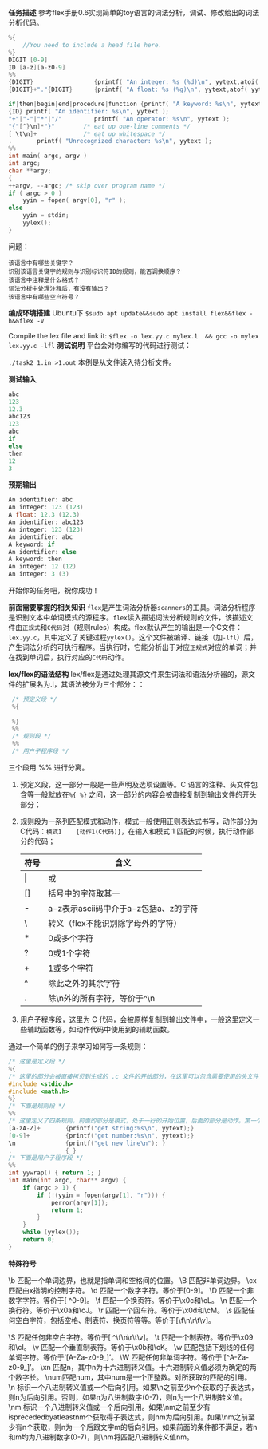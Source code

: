 **任务描述** 参考flex手册0.6实现简单的toy语言的词法分析，调试、修改给出的词法分析代码。

```C
%{ 
	//You need to include a head file here.
%}
DIGIT [0-9]
ID [a-z][a-z0-9]
%%
{DIGIT}                 {printf( "An integer: %s (%d)\n", yytext,atoi( yytext ) );}
{DIGIT}+"."{DIGIT}      {printf( "A float: %s (%g)\n", yytext,atof( yytext ) );}

if|then|begin|end|procedure|function {printf( "A keyword: %s\n", yytext );}
{ID} printf( "An identifier: %s\n", yytext );
"+"|"-"|"*"|"/"         printf( "An operator: %s\n", yytext );
"{"[^}\n]*"}"		 /* eat up one-line comments */
[ \t\n]+        	 /* eat up whitespace */
.       printf( "Unrecognized character: %s\n", yytext );
%%
int main( argc, argv )
int argc;
char **argv;
{
++argv, --argc; /* skip over program name */
if ( argc > 0 )
	yyin = fopen( argv[0], "r" );
else        
	yyin = stdin; 
    yylex();
}  
```

问题：

```
该语言中有哪些关键字？
识别该语言关键字的规则与识别标识符ID的规则，能否调换顺序？
该语言中注释是什么格式？
词法分析中处理注释后，有没有输出？
该语言中有哪些空白符号？ 
```

**编成环境搭建**  Ubuntu下 `$sudo apt update&&sudo apt install flex&&flex -h&&flex -V` 

Compile the lex file and link it: `$flex -o lex.yy.c mylex.l  && gcc -o mylex lex.yy.c -lfl` **测试说明** 平台会对你编写的代码进行测试：

`./task2 1.in >1.out` 本例是从文件读入待分析文件。

**测试输入**

```c
abc
123
12.3
abc123 
123
abc
if 
else 
then
12 
3
```

**预期输出**

```c
An identifier: abc
An integer: 123 (123)
A float: 12.3 (12.3)
An identifier: abc123
An integer: 123 (123)
An identifier: abc
A keyword: if
An identifier: else
A keyword: then
An integer: 12 (12)
An integer: 3 (3) 
```

开始你的任务吧，祝你成功！

**前面需要掌握的相关知识** `flex`是产生词法分析器`scanners`的工具。词法分析程序是识别文本中单词模式的源程序。`flex`读入描述词法分析规则的文件，该描述文件由`正规式`和`C代码`对（规则rules）构成。flex默认产生的输出是一个C文件：`lex.yy.c`，其中定义了关键过程`yylex()`。这个文件被编译、链接（加`-lfl`）后，产生词法分析的可执行程序。当执行时，它能分析出于对应`正规式`对应的单词；并在找到单词后，执行对应的`C代码`动作。

**lex/flex的语法结构** lex/flex是通过处理其源文件来生词法和语法分析器的，源文件的扩展名为.l，其语法被分为三个部分：：

```C
 /* 预定义段 */
 %{
 
 %}
 %%
 /* 规则段 */
 %%
 /* 用户子程序段 */
```

三个段用 %% 进行分离。

1. 预定义段，这一部分一般是一些声明及选项设置等。C 语言的注释、头文件包含等一般就放在`%{ %}` 之间，这一部分的内容会被直接复制到输出文件的开头部分；

2. 规则段为一系列匹配模式和动作，模式一般使用正则表达式书写，动作部分为C代码：`模式1    {动作1(C代码)}`，在输入和模式 1 匹配的时候，执行动作部分的代码；

   | 符号   | 含义                                  |
   | ------ | ------------------------------------- |
   | **\|** | 或                                    |
   | []     | 括号中的字符取其一                    |
   | **-**  | a-z表示ascii码中介于a-z包括a、z的字符 |
   | \      | 转义（flex不能识别除字母外的字符）    |
   | *      | 0或多个字符                           |
   | ?      | 0或1个字符                            |
   | +      | 1或多个字符                           |
   | ^      | 除此之外的其余字符                    |
   | **.**  | 除\n外的所有字符，等价于^\n           |

3. 用户子程序段，这里为 C 代码，会被原样复制到输出文件中，一般这里定义一些辅助函数等，如动作代码中使用到的辅助函数。

通过一个简单的例子来学习如何写一条规则：

```c
/* 这里是定义段 */
%{
/* 这里的部分会被直接拷贝到生成的 .c 文件的开始部分，在这里可以包含需要使用的头文件，如 stdio.h*/
#include <stdio.h>
#include <math.h>
%}
/* 下面是规则段 */
%%
/* 这里定义了四条规则，前面的部分是模式，处于一行的开始位置，后面的部分是动作。第一个模式是匹配连续的一个到多个字符，匹配到之后就将其打印出来。注意到 yytext，在输入匹配到该模式的时候，匹配的部分就存储在这个 yytext 里面，这里把它作为字符串直接输出就可以了；第二条规则的模式部分，就是匹配连续的一个或者多个数字，匹配到了之后，也是以字符串的形式输出；第三条规则的模式部分，就是匹配一个换行符了，并且匹配到之后就打印一个新行的信息；第四条规则的模式部分，是一个点。正则表达式里面这个也就是匹配任何除了 \n 之外的字符。因此，下面的规则就是，匹配到字符串，则将该字符串输出，匹配到连续数字，将其输出；匹配到换行符，打印一条信息；匹配到任何其他的字符，则直接忽略*/
[a-zA-Z]+       {printf("get string:%s\n", yytext);}
[0-9]+          {printf("get number:%s\n", yytext);}
\n              {printf("get new line\n"); }
.               { }
/* 下面是用户子程序段 */
%%
int yywrap() { return 1; }
int main(int argc, char** argv) { 
	if (argc > 1) { 
    	if (!(yyin = fopen(argv[1], "r"))) {  
        	perror(argv[1]);   
            return 1;    
        }  
    }  
    while (yylex()); 
    return 0;
}
```



**特殊符号**

\b 匹配一个单词边界，也就是指单词和空格间的位置。
\B 匹配非单词边界。
\cx 匹配由x指明的控制字符。
\d 匹配一个数字字符。等价于[0-9]。
\D 匹配一个非数字字符。等价于[ ^0-9]。
\f 匹配一个换页符。等价于\x0c和\cL。
\n 匹配一个换行符。等价于\x0a和\cJ。
\r 匹配一个回车符。等价于\x0d和\cM。
\s 匹配任何空白字符，包括空格、制表符、换页符等等。等价于[\f\n\r\t\v]。

\S 匹配任何非空白字符。等价于[ ^\f\n\r\t\v]。
\t 匹配一个制表符。等价于\x09和\cI。
\v 匹配一个垂直制表符。等价于\x0b和\cK。
\w 匹配包括下划线的任何单词字符。等价于’[A-Za-z0-9_]’。
\W 匹配任何非单词字符。等价于’[^A-Za-z0-9_]’。
\xn 匹配n，其中n为十六进制转义值。十六进制转义值必须为确定的两个数字长。
\num匹配num，其中num是一个正整数。对所获取的匹配的引用。
\n 标识一个八进制转义值或一个后向引用。如果\n之前至少n个获取的子表达式，则n为后向引用。否则，如果n为八进制数字(0-7)，则n为一个八进制转义值。
\nm 标识一个八进制转义值或一个后向引用。如果\nm之前至少有isprecededbyatleastnm个获取得子表达式，则nm为后向引用。如果\nm之前至少有n个获取，则n为一个后跟文字m的后向引用。如果前面的条件都不满足，若n和m均为八进制数字(0-7)，则\nm将匹配八进制转义值nm。
